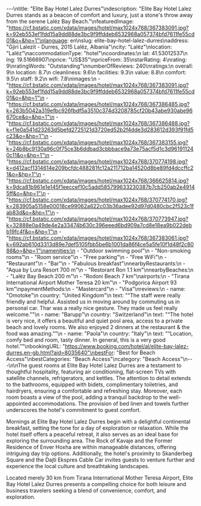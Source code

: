 ---\ntitle: "Elite Bay Hotel Lalez Durres"\ndescription: "Elite Bay Hotel Lalez Durres stands as a beacon of comfort and luxury, just a stone's throw away from the serene Lalëz Bay Beach."\nfeaturedImage: "https://cf.bstatic.com/xdata/images/hotel/max1024x768/367383091.jpg?k=92eb553ef1fdd15a9dd88de3bc9f9ffddeb6532968a057374bfd7611fe55cd01&o=&hp=1"\nlanguage: en\nslug: elite-bay-hotel-lalez-durres\naddress: "Gjiri Lalezit - Durres, 2015 Lalëz, Albania"\ncity: "Lalëz"\nlocation: "Lalëz"\naccommodationType: "hotel"\ncoordinates:\n  lat: 41.53012537\n  lng: 19.51666907\nprice: "US$35"\npriceFrom: 35\nstarRating: 4\nrating: 9\nratingWords: "Outstanding"\nnumberOfReviews: 240\nratings:\n  overall: 9\n  location: 8.7\n  cleanliness: 9.6\n  facilities: 9.3\n  value: 8.8\n  comfort: 9.5\n  staff: 9.2\n  wifi: 7.8\nimages:\n  - "https://cf.bstatic.com/xdata/images/hotel/max1024x768/367383091.jpg?k=92eb553ef1fdd15a9dd88de3bc9f9ffddeb6532968a057374bfd7611fe55cd01&o=&hp=1"\n  - "https://cf.bstatic.com/xdata/images/hotel/max1024x768/367386485.jpg?k=263b5042a319efbc926fbdf5a3510c374d3208785cf20b43abe930abe96670ce&o=&hp=1"\n  - "https://cf.bstatic.com/xdata/images/hotel/max1024x768/367386488.jpg?k=f1e0a541d23263d5befd2725121d3720ed52b2f4dde3d283612d393f91fd5c23&o=&hp=1"\n  - "https://cf.bstatic.com/xdata/images/hotel/max1024x768/367383155.jpg?k=24b8bc9130a96c0f75ce3b6ddbad3cbbbace9a73e75acf5d1c3d961911240c11&o=&hp=1"\n  - "https://cf.bstatic.com/xdata/images/hotel/max1024x768/370774198.jpg?k=d412acf1314614e209bcfdc488281fc12a211712ba14520d8be89fd4dccffc21&o=&hp=1"\n  - "https://cf.bstatic.com/xdata/images/hotel/max1024x768/366625814.jpg?k=9dca81b961e1e145f1eeccef10c5add585799633230387b7cb250ab2e49145ff&o=&hp=1"\n  - "https://cf.bstatic.com/xdata/images/hotel/max1024x768/370774170.jpg?k=283905a5158e00018ce99062a622c03b36adee92d97d0480cbc2f523c1fab83d&o=&hp=1"\n  - "https://cf.bstatic.com/xdata/images/hotel/max1024x768/370773947.jpg?k=32888e0a49de4e2a33474b630c396eeed6bd909a7cd8e18ea9b022debb19fc4f&o=&hp=1"\n  - "https://cf.bstatic.com/xdata/images/hotel/max1024x768/367383061.jpg?k=692ab610d3313d89e7def5105fbb5be6b1001da86f4ce5a5fe10f1d48f2c8088&o=&hp=1"\namenities:\n  - "Outdoor swimming pool"\n  - "Non-smoking rooms"\n  - "Room service"\n  - "Free parking"\n  - "Free WiFi"\n  - "Restaurant"\n  - "Bar"\n  - "Fabulous breakfast"\nnearbyRestaurants:\n  - "Aqua by Lura Resort 700 m"\n  - "Restorant Ron 1.1 km"\nnearbyBeaches:\n  - "Lalëz Bay Beach 200 m"\n  - "Rodoni Beach 7 km"\nairports:\n  - "Tirana International Airport Mother Teresa 20 km"\n  - "Podgorica Airport 93 km"\npaymentMethods:\n  - "Mastercard"\n  - "Visa"\nreviews:\n  - name: "Omotoke"\n    country: "United Kingdom"\n    text: "“The staff were really friendly and helpful. Assisted us in moving around by commuting us in personal car. Thar was a really nice gesture. They made us feel really welcome.”"\n  - name: "Barupp"\n    country: "Switzerland"\n    text: "“The hotel is very nice, it offers a beautiful and quiet pool area, access to a private beach and lovely rooms. We also enjoyed 2 dinners at the restaurant & the food was amazing.”"\n  - name: "Paola"\n    country: "Italy"\n    text: "“Location, comfy bed and room, tasty dinner. In general, this is a very good hotel.”"\nbookingURL: "https://www.booking.com/hotel/al/elite-bay-lalez-durres.en-gb.html?aid=8035640"\nbestFor: "Best for Beach Access"\nbestCategories: "Beach Access"\ncategory: "Beach Access"\n---\n\nThe guest rooms at Elite Bay Hotel Lalez Durres are a testament to thoughtful hospitality, featuring air conditioning, flat-screen TVs with satellite channels, refrigerators, and kettles. The attention to detail extends to the bathrooms, equipped with bidets, complimentary toiletries, and hairdryers, ensuring a comfortable and refreshing stay. Moreover, each room boasts a view of the pool, adding a tranquil backdrop to the well-appointed accommodations. The provision of bed linen and towels further underscores the hotel's commitment to guest comfort.

Mornings at Elite Bay Hotel Lalez Durres begin with a delightful continental breakfast, setting the tone for a day of exploration or relaxation. While the hotel itself offers a peaceful retreat, it also serves as an ideal base for exploring the surrounding area. The Rock of Kavaje and the Former Residence of Enver Hoxha are within manageable distances, offering intriguing day trip options. Additionally, the hotel's proximity to Skanderbeg Square and the Dajti Ekspres Cable Car invites guests to venture further and experience the local culture and breathtaking landscapes.

Located merely 30 km from Tirana International Mother Teresa Airport, Elite Bay Hotel Lalez Durres presents a compelling choice for both leisure and business travelers seeking a blend of convenience, comfort, and exploration.